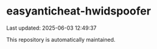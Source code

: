 # easyanticheat-hwidspoofer

Last updated: 2025-06-03 12:49:37

This repository is automatically maintained.
